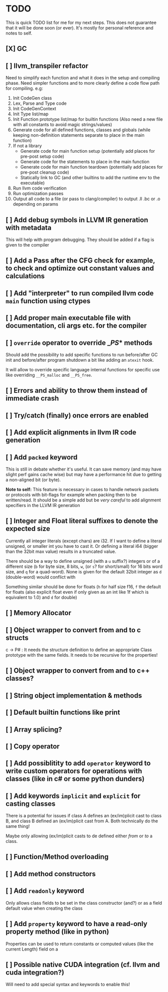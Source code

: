 # TODO

This is quick TODO list for me for my next steps. This does not guarantee that it will be done soon (or ever). It's mostly for personal reference and notes to self.

## [X] GC

## [ ] llvm_transpiler refactor

Need to simplify each function and what it does in the setup and compiling phase.
Need simpler functions and to more clearly define a code flow path for compiling. e.g:

1. Init CodeGen class
1. Lex, Parse and Type code
1. Init CodeGenContext
1. Init Type list/map
1. Init Function prototype list/map for builtin functions (Also need a new file with all constants to avoid magic strings/values)
1. Generate code for all defined functions, classes and globals (while keeping non-definition statements separate to place in the main function)
1. If not a library
    - Generate code for main function setup (potentially add places for pre-post setup code)
    - Generate code for the statements to place in the main function
    - Generate code for main function teardown (potentially add places for pre-post cleanup code)
    - Statically link to GC (and other builtins to add the runtime env to the executable)
1. Run llvm code verification
1. Run optimization passes
1. Output all code to a file (or pass to clang/compiler) to output .ll .bc or .o depending on params

## [ ] Add debug symbols in LLVM IR generation with metadata

This will help with program debugging. They should be added if a flag is given to the compiler

## [ ] Add a Pass after the CFG check for example, to check and optimize out constant values and calculations

## [ ] Add "interpreter" to run compiled llvm code `main` function using ctypes

## [ ] Add proper main executable file with documentation, cli args etc. for the compiler

## [ ] `override` operator to override __PS_* methods

Should add the possibility to add specific functions to run before/after GC init and before/after program shutdown a bit like adding an `atexit` hook.

It will allow to override specific language internal functions for specific use like overriding `__PS_malloc` and `__PS_free`.

## [ ] Errors and ability to throw them instead of immediate crash

## [ ] Try/catch (finally) once errors are enabled

## [ ] Add explicit alignments in llvm IR code generation

## [ ] Add `packed` keyword

This is still in debate whether it's useful. It can save memory (and may have slight perf gains cache wise) but may have a performance hit due to getting a non-aligned bit (or byte). 

**Note to self:** This feature is necessary in cases to handle network packets or protocols with bit-flags for example when packing then to be written/read. It should be a simple add but be *very careful* to add alignment specifiers in the LLVM IR generation

## [ ] Integer and Float literal suffixes to denote the expected size

Currently all integer literals (except chars) are i32. If I want to define a literal unsigned, or smaller int you have to cast it. Or defining a literal i64 (bigger than the 32bit max value) results in a truncated value. 

There should be a way to define unsigned (with a `u` suffix?) integers or of a different size (`b` for byte size, 8 bits, `w`, (or `s`? for short/small) for 16 bits word size, and `q` for a quad-word). None is given for the default 32bit integer as `d` (double-word) would conflict with 

Something similar should be done for floats (`h` for half size f16, `f` the default for floats (also explicit float even if only given as an int like 1f which is equivalent to 1.0) and `d` for double)

## [ ] Memory Allocator

## [ ] Object wrapper to convert from and to c structs 

c -> P# : It needs the structure definition to define an appropriate Class prototype with the same fields. It needs to be recursive for the properties!

## [ ] Object wrapper to convert from and to c++ classes?

## [ ] String object implementation & methods

## [ ] Default builtin functions like print

## [ ] Array splicing?

## [ ] Copy operator

## [ ] Add possiblitity to add `operator` keyword to write custom operators for operations with classes (like in c# or some python dunders)

## [ ] Add keywords `implicit` and `explicit` for casting classes

There is a potential for issues if class A defines an (ex/im)plicit cast to class B, and class B defined an (ex/im)plicit cast from A. Both technically do the same thing! 

Maybe only allowing (ex/im)plicit casts to de defined either *from* or *to* a class. 

## [ ] Function/Method overloading

## [ ] Add method constructors

## [ ] Add `readonly` keyword 

Only allows class fields to be set in the class constructor (and?) or as a field default value when creating the class

## [ ] Add `property` keyword to have a read-only property method (like in python)

Properties can be used to return constants or computed values (like the current Length) field on a 

## [ ] Possible native CUDA integration (cf. llvm and cuda integration?)

Will need to add special syntax and keywords to enable this!

